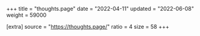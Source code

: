 +++
title = "thoughts.page"
date = "2022-04-11"
updated = "2022-06-08"
weight = 59000

[extra]
source = "https://thoughts.page/"
ratio = 4
size = 58
+++
